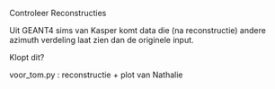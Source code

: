 Controleer Reconstructies

Uit GEANT4 sims van Kasper komt data die (na reconstructie) andere
azimuth verdeling laat zien dan de originele input.

Klopt dit?

voor_tom.py : reconstructie + plot van Nathalie
